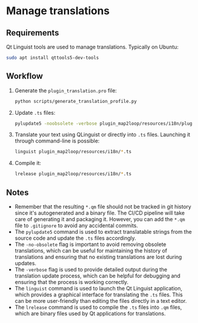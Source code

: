 # Manage translations

## Requirements

Qt Linguist tools are used to manage translations. Typically on Ubuntu:

```bash
sudo apt install qttools5-dev-tools
```

## Workflow

1. Generate the `plugin_translation.pro` file:

    ```bash
    python scripts/generate_translation_profile.py
    ```

1. Update `.ts` files:

    ```bash
    pylupdate5 -noobsolete -verbose plugin_map2loop/resources/i18n/plugin_translation.pro
    ```

1. Translate your text using QLinguist or directly into `.ts` files. Launching it through command-line is possible:

    ```bash
    linguist plugin_map2loop/resources/i18n/*.ts
    ```

1. Compile it:

    ```bash
    lrelease plugin_map2loop/resources/i18n/*.ts
    ```

## Notes

- Remember that the resulting `*.qm` file should not be tracked in git history since it's autogenerated and a binary file. The CI/CD pipeline will take care of generating it and packaging it. However, you can add the `*.qm` file to `.gitignore` to avoid any accidental commits.
- The `pylupdate5` command is used to extract translatable strings from the source code and update the `.ts` files accordingly.
- The `-no-obsolete` flag is important to avoid removing obsolete translations, which can be useful for maintaining the history of translations and ensuring that no existing translations are lost during updates.
- The `-verbose` flag is used to provide detailed output during the translation update process, which can be helpful for debugging and ensuring that the process is working correctly.
- The `linguist` command is used to launch the Qt Linguist application, which provides a graphical interface for translating the `.ts` files. This can be more user-friendly than editing the files directly in a text editor.
- The `lrelease` command is used to compile the `.ts` files into `.qm` files, which are binary files used by Qt applications for translations.

